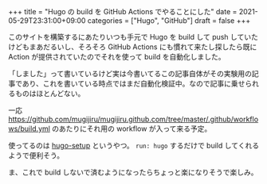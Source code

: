 +++
title = "Hugo の build を GitHub Actions でやることにした"
date = 2021-05-29T23:31:00+09:00
categories = ["Hugo", "GitHub"]
draft = false
+++

このサイトを構築するにあたりいつも手元で Hugo を build して push していたけどもまあだるいし、そろそろ GitHub Actions にも慣れて来たし探したら既に Action が提供されていたのでそれを使って build を自動化しました。

「しました」って書いているけど実は今書いてるこの記事自体がその実験用の記事であり、これを書いている時点ではまだ自動化検証中。なので記事に乗せられるものはほとんどない。

一応 <https://github.com/mugijiru/mugijiru.github.com/tree/master/.github/workflows/build.yml>
のあたりにそれ用の workflow が入って来る予定。

使ってるのは [hugo-setup](https://github.com/marketplace/actions/hugo-setup) というやつ。
`run: hugo` するだけで build してくれるようで便利そう。

ま、これで build しないで済むようになったらちょっと楽になりそうで楽しみ。
